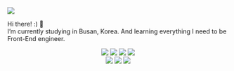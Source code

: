 <img src="https://capsule-render.vercel.app/api?type=waving&color=auto&height=200&section=header&text=Greetings!&fontSize=90" />

Hi there! :) 👋 <br>
I’m currently studying in Busan, Korea. And learning everything I need to be Front-End engineer.

<div align="center">
	<img src="https://img.shields.io/badge/JavaScript-F7DF1E?style=flat&logo=JavaScript&logoColor=white" />
	<img src="https://img.shields.io/badge/TypeScript-3178C6?style=flat&logo=TypeScript&logoColor=white"/>
	<img src="https://img.shields.io/badge/React-61DAFB?style=flat&logo=React&logoColor=white"/>
	<img src="https://img.shields.io/badge/Next.js-000000?style=flat&logo=Next.js&logoColor=white"/> <br>
	<img src="https://img.shields.io/badge/reactquery-E34F26?&style=flat&logo=ReactQuery&logoColor=white"/>
	<img src="https://img.shields.io/badge/radixicon-1572B6?style=flat&logo=radixui&logoColor=fff"/>
	<img src="https://img.shields.io/badge/nextui-000000?style=flat&logo=NextUI&logoColor=white" />
</div>

